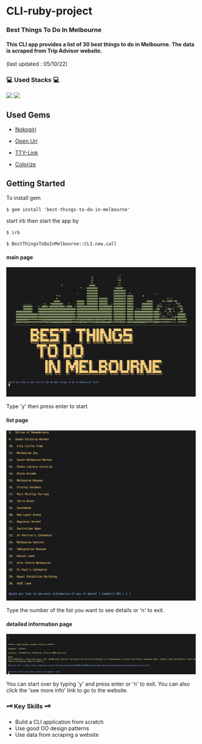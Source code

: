# CLI-ruby-project

### Best Things To Do In Melbourne

#### This CLI app provides a list of 30 best things to do in Melbourne. The data is scraped from Trip Advisor website.

(last updated : 05/10/22)
### 💻 Used Stacks 💻

<img src="https://img.shields.io/badge/Ruby-CC342D?style=for-the-badge&logo=ruby&logoColor=white">
<img src="https://img.shields.io/badge/rubygems-E9573F?style=for-the-badge&logo=RubyGems&logoColor=white">


## Used Gems

* <a href="https://rubygems.org/gems/nokogiri/versions/1.13.8">Nokogiri</a>

* <a href="https://rubygems.org/gems/open-uri/versions/0.2.0">Open Uri</a>

* <a href="https://rubygems.org/gems/tty-link/versions/0.1.0">TTY-Link</a>

* <a href="https://rubygems.org/gems/colorize/versions/0.8.1">Colorize</a>

## Getting Started 

To install gem
```
$ gem install 'best-things-to-do-in-melbourne'
```
start irb then start the app by
```
$ irb
```
```
$ BestThingsToDoInMelbourne::CLI.new.call
```
#### main page
<img src="./src/images/starting_page.png">

Type 'y' then press enter to start.
#### list page
<img src="./src/images/list.png">

Type the number of the list you want to see details or 'n' to exit.
#### detailed information page
<img src="./src/images/detailed_information.png">

You can start over by typing 'y' and press enter or 'n' to exit.
You can also click the 'see more info' link to go to the website.
### 🗝 Key Skills 🗝
* Build a CLI application from scratch
* Use good OO design patterns
* Use data from scraping a website
